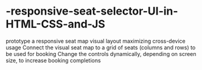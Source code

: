 # -responsive-seat-selector-UI-in-HTML-CSS-and-JS
prototype a responsive seat map visual layout maximizing cross-device usage  Connect the visual seat map to a grid of seats (columns and rows) to be used for booking  Change the controls dynamically, depending on screen size, to increase booking completions
